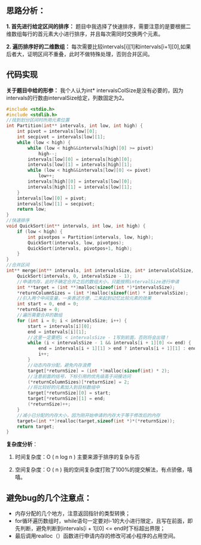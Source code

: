 ## 思路分析：

 **1. 首先进行给定区间的排序：**
 题目中我选择了快速排序，需要注意的是要根据二维数组每行的首元素大小进行排序，并且每次需同时交换两个元素。
 
 **2. 遍历排序好的二维数组：**
每次需要比较intervals[i][1]和intervals[i+1][0],如果后者大，证明区间不重叠，此时不做特殊处理，否则合并区间。
##  代码实现
**关于题目中给的形参：**
我个人认为int* intervalsColSize是没有必要的，因为intervals的行数由intervalSize给定，列数固定为2。
```c
#include <stdio.h>
#include <stdlib.h>
//找到划分区间时所用元素位置
int Partition(int** intervals, int low, int high) {
	int pivot = intervals[low][0];
	int secpivot = intervals[low][1];
	while (low < high) {
		while (low < high&&intervals[high][0] >= pivot)
			high--;
		intervals[low][0] = intervals[high][0];
		intervals[low][1] = intervals[high][1];
		while (low < high&&intervals[low][0] <= pivot)
			low++;
		intervals[high][0] = intervals[low][0];
		intervals[high][1] = intervals[low][1];
	}
	intervals[low][0] = pivot;
	intervals[low][1] = secpivot;
	return low;
}
//快速排序
void QuickSort(int** intervals, int low, int high) {
	if (low < high) {
		int pivotpos = Partition(intervals, low, high);
		QuickSort(intervals, low, pivotpos);
		QuickSort(intervals, pivotpos+1, high);
	}
}
//合并区间
int** merge(int** intervals, int intervalsSize, int* intervalsColSize, int* returnSize, int** returnColumnSizes) {
	QuickSort(intervals, 0, intervalsSize - 1);
	//申请内存，此时不确定合并之后的数组大小，只能按照intervalSize进行申请
	int **target = (int **)malloc(sizeof(int *)*intervalsSize);
	*returnColumnSizes = (int *)malloc(sizeof(int) * intervalsSize);
	//引入两个中间变量，一来表述方便，二来起到记忆比较元素的效果
	int start = 0, end = 0;
	*returnSize = 0;
	//遍历需要合并的数组
	for (int i = 0; i < intervalsSize; i++) {
		start = intervals[i][0];
		end = intervals[i][1];
		//这里一定要把i < intervalsSize - 1写到前面，否则将会出错！
		while (i < intervalsSize - 1 && intervals[i + 1][0] <= end) {
			end = intervals[i + 1][1] > end ? intervals[i + 1][1] : end;
			i++;
		}
		//动态内存分配，避免内存浪费
		target[*returnSize] = (int *)malloc(sizeof(int) * 2);
		//注意前面的括号，下标引用的优先级高于间接访问
		(*returnColumnSizes)[*returnSize] = 2;
		//将比较好的元素加入到目标数组中
		target[*returnSize][0] = start;
		target[*returnSize][1] = end;
		(*returnSize)++;
	}
	//减小已分配的内存大小，因为刚开始申请的内存大于等于修改后的内存
	target=(int **)realloc(target,sizeof(int *)*(*returnSize));
	return target;
}
```

**复杂度分析**：

 1. 时间复杂度：O ( n log n )
 主要来源于排序的复杂与否
 
 2. 空间复杂度：O ( n )
 我的空间复杂度打败了100%的提交解法，有点骄傲，嘻嘻。

##  避免bug的几个注意点：

 - 内存分配的几个地方，注意返回指针的类型转换；
 - for循环遍历数组时，while语句一定要对i-1的大小进行限定，且写在前面，即先判断，避免判断到intervals[i + 1][0] <= end时下标超出界限；
 - 最后调用realloc（）函数进行申请内存的修改可减小程序的占用空间。
